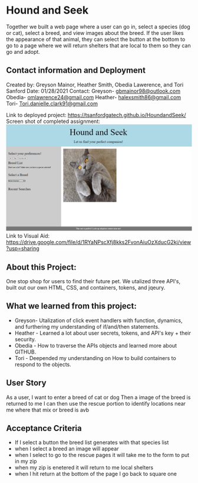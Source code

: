 # Hound and Seek
Together we built a web page where a user can go in, select a species (dog or cat), select a breed, and view images about the breed. If the user likes the appearance of that animal, they can select the button at the bottom to go to a page where we will return shelters that are local to them so they can go and adopt. 


## Contact information and Deployment
Created by: Greyson Mainor, Heather Smith, Obedia Lawerence, and Tori Sanford
Date: 01/28/2021
Contact: 
Greyson- gbmainor98@outlook.com
Obedia- omlawrence24@gmail.com
Heather- halexsmith86@gmail.com
Tori- Tori.danielle.clark91@gmail.com

Link to deployed project:  https://tsanfordgatech.github.io/HoundandSeek/
Screen shot of completed assignment: ![Final Screen shot](./sample/hs.png)
Link to Visual Aid: https://drive.google.com/file/d/1RYaNPscXfj8kks2FvonAiuOzXducG2kj/view?usp=sharing


## About this Project: 
One stop shop for users to find their future pet. We utalized three API's, built out our own HTML, CSS, and containers, tokens, and jqeury. 


## What we learned from this project: 
- Greyson- Utalization of click event handlers with function, dynamics, and furthering my understanding of if/and/then statements. 
- Heather - Learned a lot about user secrets, tokens, and API's key + their security. 
- Obedia - How to traverse the APIs objects and learned more about GITHUB.
- Tori - Deepended my understanding on How to build containers to respond to the objects. 


## User Story
As a user, I want to enter a breed of cat or dog 
Then a image of the breed is returned to me 
I can then use the rescue portion to identify locations near me where that mix or breed is avb

## Acceptance Criteria
- If I select a button the breed list generates with that species list 
- when I select a breed an image will appear
- when I select to go to the rescue pages it will take me to the form to put in my zip
- when my zip is enetered it will return to me local shelters
- when I hit return at the bottom of the page I go back to square one
